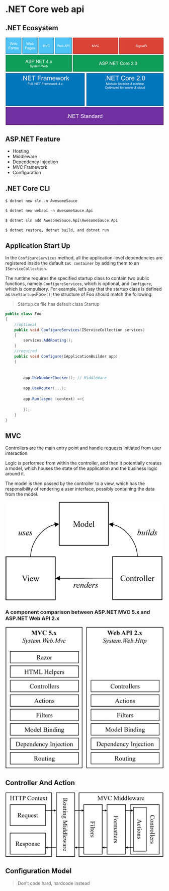 # .NET Core web api

## .NET Ecosystem
![dotnetecosystem](images/DotNetecosystem.png)

## ASP.NET Feature
* Hosting
* Middleware
* Dependency Injection
* MVC Framework
* Configuration

## .NET Core CLI
`$ dotnet new sln -n AwesomeSauce`

`$ dotnet new webapi -n AwesomeSauce.Api`

`$ dotnet sln add AwesomeSauce.Api\AwesomeSauce.Api`

`$ dotnet restore, dotnet build, and dotnet run`

## Application Start Up

In the `ConfigureServices` method, all the application-level dependencies are
registered inside the default `IoC container` by adding them to an `IServiceCollection`.

The runtime requires the specified startup class
to contain two public functions, namely `ConfigureServices`, which is optional, and `Configure`, which is compulsory. For example, let’s say that the startup class is defined
as `UseStartup<`Foo`>()`; the structure of Foo should match the following:
> Startup.cs file has default class Startup
```c#
public class Foo
{
    //optional
    public void ConfigureServices(IServiceCollection services)
    {
        services.AddRouting();
    }
    //required
    public void Configure(IApplicationBuilder app)
    {


        app.UseNumberChecker(); // MiddleWare
        
        app.UseRouter(...);
        
        app.Run(async (context) =>{
            
        });
    }
}
```

## MVC
Controllers are the main entry point and handle requests initiated from user interaction. 

Logic is performed from within the controller, and then it potentially creates a model, which houses the state of the application and the business logic around it. 

The model is then passed by the controller to a view, which has the responsibility of rendering a user interface, possibly containing the data from the model.

![image](images/mvc.png)

### A component comparison between ASP.NET MVC 5.x and ASP.NET Web API 2.x

![image](images/MVCvsWebApi.png)

## Controller And Action
![image](images/ControllerAndAction.png)

## Configuration Model

>Don’t code hard, hardcode instead

